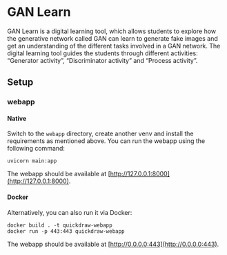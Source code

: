 # GAN Learn

GAN Learn is a digital learning tool, which allows students to explore how the generative network called GAN can learn to generate fake images and get an understanding of the different tasks involved in a GAN network. The digital learning tool guides the students through different activities: “Generator activity”, “Discriminator activity” and “Process activity”. 

## Setup

### webapp

#### Native

Switch to the `webapp` directory, create another venv and install the requirements as mentioned above. You can run the webapp using the following command:

```
uvicorn main:app
```

The webapp should be available at [http://127.0.0.1:8000](http://127.0.0.1:8000).

#### Docker

Alternatively, you can also run it via Docker:

```
docker build . -t quickdraw-webapp
docker run -p 443:443 quickdraw-webapp
```

The webapp should be available at [http://0.0.0.0:443](http://0.0.0.0:443).
